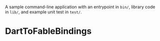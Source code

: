 A sample command-line application with an entrypoint in `bin/`, library code
in `lib/`, and example unit test in `test/`.
# DartToFableBindings

